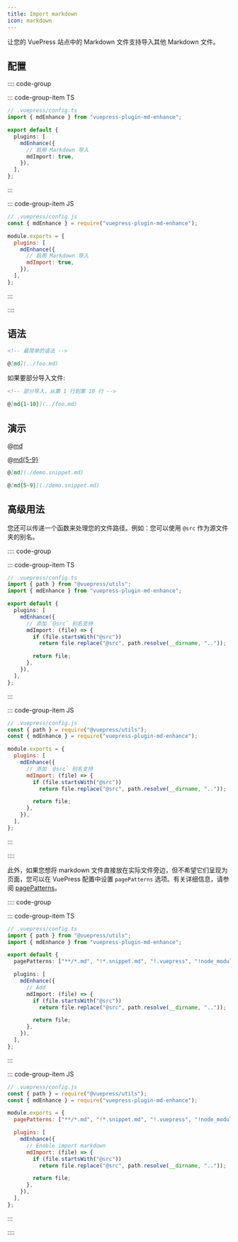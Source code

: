```yaml
---
title: Import markdown
icon: markdown
---
```


让您的 VuePress 站点中的 Markdown 文件支持导入其他 Markdown 文件。

<!-- 更多 -->

## 配置

:::: code-group

::: code-group-item TS

```ts {8}
// .vuepress/config.ts
import { mdEnhance } from "vuepress-plugin-md-enhance";

export default {
  plugins: [
    mdEnhance({
      // 启用 Markdown 导入
      mdImport: true,
    }),
  ],
};
```

:::

::: code-group-item JS

```js {8}
// .vuepress/config.js
const { mdEnhance } = require("vuepress-plugin-md-enhance");

module.exports = {
  plugins: [
    mdEnhance({
      // 启用 Markdown 导入
      mdImport: true,
    }),
  ],
};
```

:::

::::

## 语法

```md
<!-- 最简单的语法 -->

@[md](../foo.md)
```

如果要部分导入文件:

```md
<!-- 部分导入，从第 1 行到第 10 行 -->

@[md{1-10}](../foo.md)
```

## 演示

@[md](./demo.snippet.md)

@[md{5-9}](./demo.snippet.md)

```md
@[md](./demo.snippet.md)

@[md{5-9}](./demo.snippet.md)
```

## 高级用法

您还可以传递一个函数来处理您的文件路径。例如：您可以使用 `@src` 作为源文件夹的别名。

:::: code-group

::: code-group-item TS

```ts {8}
// .vuepress/config.ts
import { path } from "@vuepress/utils";
import { mdEnhance } from "vuepress-plugin-md-enhance";

export default {
  plugins: [
    mdEnhance({
      // 添加 `@src` 别名支持
      mdImport: (file) => {
        if (file.startsWith("@src"))
          return file.replace("@src", path.resolve(__dirname, ".."));

        return file;
      },
    }),
  ],
};
```

:::

::: code-group-item JS

```js {8}
// .vuepress/config.js
const { path } = require("@vuepress/utils");
const { mdEnhance } = require("vuepress-plugin-md-enhance");

module.exports = {
  plugins: [
    mdEnhance({
      // 添加 `@src` 别名支持
      mdImport: (file) => {
        if (file.startsWith("@src"))
          return file.replace("@src", path.resolve(__dirname, ".."));

        return file;
      },
    }),
  ],
};
```

:::

::::

此外，如果您想将 markdown 文件直接放在实际文件旁边，但不希望它们呈现为页面，您可以在 VuePress 配置中设置 `pagePatterns` 选项。有关详细信息，请参阅 [pagePatterns](https://v2.vuepress.vuejs.org/zh/reference/config.html#pagepatterns)。

:::: code-group

::: code-group-item TS

```ts {8}
// .vuepress/config.ts
import { path } from "@vuepress/utils";
import { mdEnhance } from "vuepress-plugin-md-enhance";

export default {
  pagePatterns: ["**/*.md", "!*.snippet.md", "!.vuepress", "!node_modules"],

  plugins: [
    mdEnhance({
      // Add
      mdImport: (file) => {
        if (file.startsWith("@src"))
          return file.replace("@src", path.resolve(__dirname, ".."));

        return file;
      },
    }),
  ],
};
```

:::

::: code-group-item JS

```js {8}
// .vuepress/config.js
const { path } = require("@vuepress/utils");
const { mdEnhance } = require("vuepress-plugin-md-enhance");

module.exports = {
  pagePatterns: ["**/*.md", "!*.snippet.md", "!.vuepress", "!node_modules"],

  plugins: [
    mdEnhance({
      // Enable import markdown
      mdImport: (file) => {
        if (file.startsWith("@src"))
          return file.replace("@src", path.resolve(__dirname, ".."));

        return file;
      },
    }),
  ],
};
```

:::

::::

